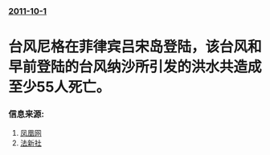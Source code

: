 ### [2011-10-1](/news/2011/10/1/index.md)

##### 
# 台风尼格在菲律宾吕宋岛登陆，该台风和早前登陆的台风纳沙所引发的洪水共造成至少55人死亡。




### 信息来源:

1. [凤凰网](http://news.ifeng.com/opinion/gundong/detail_2011_10/03/9630878_0.shtml)
2. [法新社](http://www.google.com/hostednews/afp/article/ALeqM5hPT1PU2fe5eryitRnm1LwBOIE5RQ?docId=int0011.111001143503)
